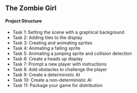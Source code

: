 ## The Zombie Girl

#### Project Structure

- Task 1: Setting the scene with a graphical background
- Task 2: Adding tiles to the display
- Task 3: Creating and animating sprites
- Task 4: Animating a falling sprite
- Task 5: Animating a jumping sprite and collision detection
- Task 6: Create a heads up display
- Task 7: Prompt a new player with instructions
- Task 8: Add obstacles to challenge the player
- Task 9: Create a deterministic AI
- Task 10: Create a non-deterministic AI
- Task 11: Package your game for distribution
